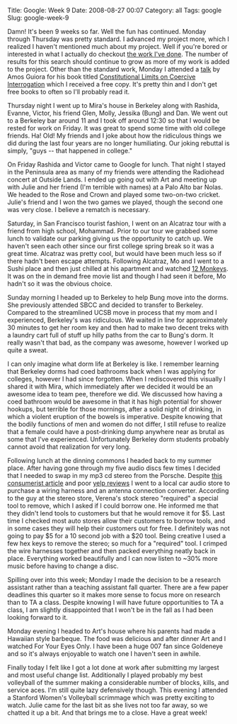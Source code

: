 Title: Google: Week 9
Date: 2008-08-27 00:07
Category: all
Tags: google
Slug: google-week-9

Damn! It's been 9 weeks so far. Well the fun has continued. Monday through
Thursday was pretty standard. I advanced my project more, which I realized I
haven't mentioned much about my project. Well if you're bored or interested in
what I actually do checkout [the work I've done][]. The number of results for
this search should continue to grow as more of my work is added to the project.
Other than the standard work, Monday I attended a [talk][] by Amos Guiora for
his book titled [Constitutional Limits on Coercive Interrogation][] which I
received a free copy. It's pretty thin and I don't get free books to often so
I'll probably read it.

Thursday night I went up to Mira's house in Berkeley along with Rashida,
Evanne, Victor, his friend Glen, Molly, Jessika (Bung) and Dan. We went out to
a Berkeley bar around 11 and I took off around 12:30 so that I would be rested
for work on Friday. It was great to spend some time with old college friends.
Ha! Old! My friends and I joke about how the ridiculous things we did during
the last four years are no longer humiliating. Our joking rebuttal is simply,
"guys -- that happened in college."

On Friday Rashida and Victor came to Google for lunch. That night I stayed in
the Peninsula area as many of my friends were attending the Radiohead concert
at Outside Lands. I ended up going out with Art and meeting up with Julie and
her friend (I'm terrible with names) at a Palo Alto bar Nolas. We headed to the
Rose and Crown and played some two-on-two cricket. Julie's friend and I won the
two games we played, though the second one was very close. I believe a rematch
is necessary.

Saturday, in San Francisco tourist fashion, I went on an Alcatraz tour with a
friend from high school, Mohammad. Prior to our tour we grabbed some lunch to
validate our parking giving us the opportunity to catch up. We haven't seen
each other since our first college spring break so it was a great time.
Alcatraz was pretty cool, but would have been much less so if there hadn't been
escape attempts. Following Alcatraz, Mo and I went to a Sushi place and then
just chilled at his apartment and watched [12 Monkeys][]. It was on the in
demand free movie list and though I had seen it before, Mo hadn't so it was the
obvious choice.

Sunday morning I headed up to Berkeley to help Bung move into the dorms. She
previously attended SBCC and decided to transfer to Berkeley. Compared to the
streamlined UCSB move in process that my mom and I experienced, Berkeley's was
ridiculous. We waited in line for approximately 30 minutes to get her room key
and then had to make two decent treks with a laundry cart full of stuff up
hilly paths from the car to Bung's dorm. It really wasn't that bad, as the
company was awesome, however I worked up quite a sweat.

I can only imagine what dorm life at Berkeley is like. I remember learning that
Berkeley dorms had coed bathrooms back when I was applying for colleges,
however I had since forgotten. When I rediscovered this visually I shared it
with Mira, which immediately after we decided it would be an awesome idea to
team pee, therefore we did. We discussed how having a coed bathroom would be
awesome in that it has high potential for shower hookups, but terrible for
those mornings, after a solid night of drinking, in which a violent eruption of
the bowels is imperative. Despite knowing that the bodily functions of men and
women do not differ, I still refuse to realize that a female could have a
post-drinking dump anywhere near as brutal as some that I've experienced.
Unfortunately Berkeley dorm students probably cannot avoid that realization for
very long.

Following lunch at the dinning commons I headed back to my summer place. After
having gone through my five audio discs few times I decided that I needed to
swap in my mp3 cd stereo from the Porsche. Despite [this consumerist article][]
and poor [yelp reviews][] I went to a local car audio store to purchase a
wiring harness and an antenna connection converter. According to the guy at the
stereo store, Verena's stock stereo "required" a special tool to remove, which
I asked if I could borrow one. He informed me that they didn't lend tools to
customers but that he would remove it for $5. Last time I checked most auto
stores allow their customers to borrow tools, and in some cases they will help
their customers out for free. I definitely was not going to pay $5 for a 10
second job with a $20 tool. Being creative I used a few hex keys to remove the
stereo; so much for a "required" tool. I crimped the wire harnesses together
and then packed everything neatly back in place. Everything worked beautifully
and I can now listen to ~30% more music before having to change a disc.

Spilling over into this week; Monday I made the decision to be a research
assistant rather than a teaching assistant fall quarter. There are a few paper
deadlines this quarter so it makes more sense to focus more on research than to
TA a class. Despite knowing I will have future opportunities to TA a class, I
am slightly disappointed that I won't be in the fall as I had been looking
forward to it.

Monday evening I headed to Art's house where his parents had made a Hawaiian
style barbeque. The food was delicious and after dinner Art and I watched For
Your Eyes Only. I have been a huge 007 fan since Goldeneye and so it's always
enjoyable to watch one I haven't seen in awhile.

Finally today I felt like I got a lot done at work after submitting my largest
and most useful change list. Additionally I played probably my best volleyball
of the summer making a considerable number of blocks, kills, and service aces.
I'm still quite lazy defensively though. This evening I attended a Stanford
Women's Volleyball scrimmage which was pretty exciting to watch. Julie came for
the last bit as she lives not too far away, so we chatted it up a bit. And that
brings me to a close. Have a great week!

  [the work I've done]: http://autotest.kernel.org/search?q=bboe
  [talk]: http://www.youtube.com/watch?v=s-JoXL8iaNM
  [Constitutional Limits on Coercive Interrogation]: http://www.amazon.com/Constitutional-Limits-Coercive-Interrogation-Guiora/dp/0195340310
  [12 Monkeys]: http://www.imdb.com/title/tt0114746/
  [this consumerist article]: http://consumerist.com/tag/bad-install/?i=5020723&t=car-stereo-company-tries-to-install-gps-causes-1239854-damage-to-your-car
  [yelp reviews]: http://www.yelp.com/biz/the-car-stereo-company-los-altos#hrid:f3ia9ggynOqFhrRGuHaGSA/query:Car%20Stereo
